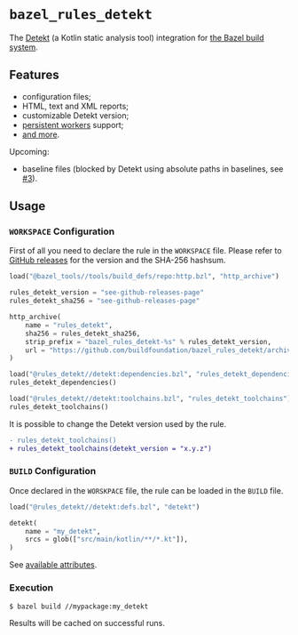 # `bazel_rules_detekt`

The [Detekt](https://github.com/arturbosch/detekt) (a Kotlin static analysis tool) integration
for [the Bazel build system](https://bazel.build).

## Features

- configuration files;
- HTML, text and XML reports;
- customizable Detekt version;
- [persistent workers](https://blog.bazel.build/2015/12/10/java-workers.html) support;
- [and more](docs/rule.md).

Upcoming:

- baseline files (blocked by Detekt using absolute paths in baselines, see [#3](https://github.com/buildfoundation/bazel_rules_detekt/issues/3)).

## Usage

### `WORKSPACE` Configuration

First of all you need to declare the rule in the `WORKSPACE` file.
Please refer to [GitHub releases](https://github.com/buildfoundation/bazel_rules_detekt/releases) for the version and the SHA-256 hashsum.

```python
load("@bazel_tools//tools/build_defs/repo:http.bzl", "http_archive")

rules_detekt_version = "see-github-releases-page"
rules_detekt_sha256 = "see-github-releases-page"

http_archive(
    name = "rules_detekt",
    sha256 = rules_detekt_sha256,
    strip_prefix = "bazel_rules_detekt-%s" % rules_detekt_version,
    url = "https://github.com/buildfoundation/bazel_rules_detekt/archive/%s.zip" % rules_detekt_version,
)

load("@rules_detekt//detekt:dependencies.bzl", "rules_detekt_dependencies")
rules_detekt_dependencies()

load("@rules_detekt//detekt:toolchains.bzl", "rules_detekt_toolchains")
rules_detekt_toolchains()
```

It is possible to change the Detekt version used by the rule.

```diff
- rules_detekt_toolchains()
+ rules_detekt_toolchains(detekt_version = "x.y.z")
```

### `BUILD` Configuration

Once declared in the `WORSKPACE` file, the rule can be loaded in the `BUILD` file.

```python
load("@rules_detekt//detekt:defs.bzl", "detekt")

detekt(
    name = "my_detekt",
    srcs = glob(["src/main/kotlin/**/*.kt"]),
)
```

See [available attributes](docs/rule.md).

### Execution

```
$ bazel build //mypackage:my_detekt
```

Results will be cached on successful runs.
